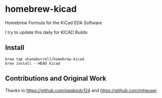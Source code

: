 # homebrew-kicad

Homebrew Formula for the KiCad EDA Software

I try to update this daily for KICAD Builds

## Install

    brew tap shaneburrell/homebrew-kicad
    brew install --HEAD kicad

## Contributions and Original Work

Thanks to https://github.com/peabody124 and https://github.com/mheuser


